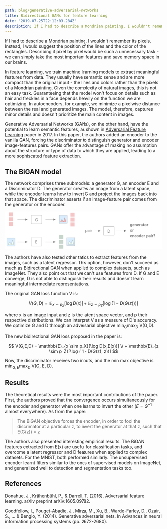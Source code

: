 ```yaml
---
path: blog/generative-adversarial-networks
title: Bidirectional GANs for feature learning
date: "2019-07-25T22:12:03.284Z"
description: If I had to describe a Mondrian painting, I wouldn't remember its pixels. Instead, I would suggest the position of the lines and the color of the rectangles.
---
```


If I had to describe a Mondrian painting, I wouldn't remember its pixels. Instead, I would suggest the position of the lines and the color of the rectangles. Describing it pixel by pixel would be such a unnecessary task - we can simply take the most important features and save memory space in our brains.

In feature learning, we train machine learning models to extract meaningful features from data. They usually have semantic sense and are more compact than the original input - the lines and colors rather than the pixels of a Mondrian painting. Given the complexity of natural images, this is not an easy task. Guaranteeing that the model won't focus on details such as hair and freckles in a face depends heavily on the function we are optimizing.
In autoencoders, for example, we minimize a pixelwise distance between the real and generated images. The model, therefore, captures minor details and doesn't prioritize the main content in images.

Generative Adversarial Networks (GANs), on the other hand, have the potential to learn semantic features, as shown in [Adversarial Feature Learning](https://arxiv.org/pdf/1605.09782.pdf) paper in 2017. In this paper, the authors added an encoder to the vanilla GAN, forcing the discriminator to distinguish generator and encoder image-features pairs. GANs offer the advantage of making no assumption about the structure or type of data to which they are applied, leading to a more sophiscated feature extraction.

## The BiGAN model

The network comprises three submodels: a generator G, an encoder E and a Discriminator D.
The generator creates an image from a latent space, while the encoder learns how to invert G and project the images back into that space. The discriminator asserts if an image-feature pair comes from the generator or the encoder. 

![Architecture image](architecture.png)

The authors have also tested other tatics to extract features from the images, such as a latent regressor. This option, however, don't succeed as much as Bidirectional GAN when applied to complex datasets, such as ImageNet. They also point out that we can't use features from D.
If G and E converge, D is not able to distinguish their results and doesn't learn meaningful intermediate representations.

The original GAN loss function V is:

$$
 V(G,D) = \mathbb{E}_{x \sim p_X}[\log D(x)] + \mathbb{E}_{z \sim p_Z}[\log ( 1 - D(G(z)))]
$$

where x is an image input and z is the latent space vector, and p their respective distributions. We can interpret V as a measure of D's accuracy. We optimize G and D through an adversarial objective $\min_{G} \max_{D}$ V(G,D). 

The new bidirectional GAN loss proposed in the paper is:

$$
 V(G,E,D) = \mathbb{E}_{x \sim p_X}[\log D(x,E(x))] \\ + \mathbb{E}_{z \sim p_Z}[\log ( 1 - D(G(z), z))]
$$ 

Now, the discriminator receives two inputs, and the min max objective is 
$\min_{G,E} \max_{D}$ V(G, E, D).

## Results

The theoretical results were the most important contributions of the paper.
First, the authors proved that the convergence occurs simultaneously for the encoder and generator when one learns to invert the other ($E = G^{-1}$ almost everywhere). As from the paper:

> The BiGAN objective forces the encoder, in order to fool the discrimator at a particular z, to invert the generator at that z, such that E(G(z)) = z

The authors also presented interesting empirical results. The BiGAN features extracted from E(x) are useful for classification tasks, and overcome a latent regressor and D features when applied to complex datasets. For the MNIST, both performed similarly. The unsupervised encoder learnt filters similar to the ones of supervised models on ImageNet, and generalized well to detection and segmentation tasks too.


## References

Donahue, J., Krähenbühl, P., & Darrell, T. (2016). Adversarial feature learning. arXiv preprint arXiv:1605.09782.

Goodfellow, I., Pouget-Abadie, J., Mirza, M., Xu, B., Warde-Farley, D., Ozair, S., ... & Bengio, Y. (2014). Generative adversarial nets. In Advances in neural information processing systems (pp. 2672-2680).
